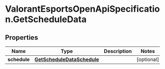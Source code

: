 # ValorantEsportsOpenApiSpecification.GetScheduleData

## Properties
Name | Type | Description | Notes
------------ | ------------- | ------------- | -------------
**schedule** | [**GetScheduleDataSchedule**](GetScheduleDataSchedule.md) |  | [optional] 
